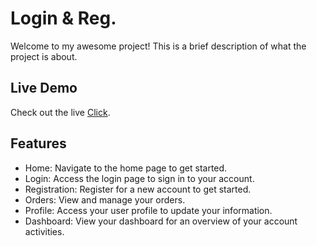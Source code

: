 # Login & Reg.

Welcome to my awesome project! This is a brief description of what the project is about.

## Live Demo

Check out the live [Click](https://login-reg-rasel.surge.sh/).


## Features

- Home: Navigate to the home page to get started.
- Login: Access the login page to sign in to your account.
- Registration: Register for a new account to get started.
- Orders: View and manage your orders.
- Profile: Access your user profile to update your information.
- Dashboard: View your dashboard for an overview of your account activities.